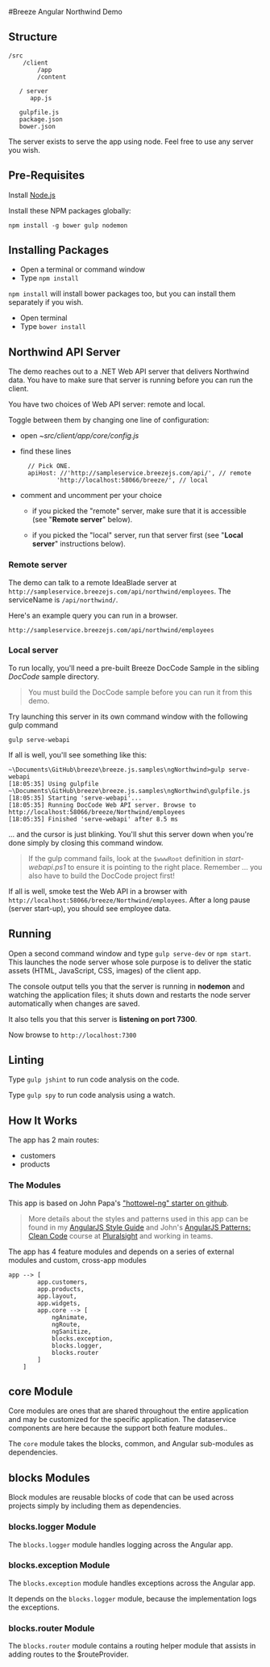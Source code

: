 #Breeze Angular Northwind Demo

## Structure


	/src
		/client
			/app
			/content

       / server
          app.js

       gulpfile.js
       package.json
       bower.json

The server exists to serve the app using node. Feel free to use any server you wish.
	
## Pre-Requisites
Install [Node.js](http://nodejs.org)

Install these NPM packages globally:

	npm install -g bower gulp nodemon


## Installing Packages
- Open a terminal or command window
- Type `npm install`

`npm install` will install bower packages too, but you can install them separately if you wish.

- Open terminal
- Type `bower install`

## Northwind API Server

The demo reaches out to a .NET Web API server that delivers Northwind data.  You have to make sure that server is running before you can run the client.

You have two choices of Web API server: remote and local.

Toggle between them by changing one line of configuration:

* open *~src/client/app/core/config.js*
* find these lines

        // Pick ONE.
        apiHost: //'http://sampleservice.breezejs.com/api/', // remote
                'http://localhost:58066/breeze/', // local
* comment and uncomment per your choice
  * if you picked the "remote" server, make sure that it is accessible (see "**Remote server**" below).
 
  * if you picked the "local" server, run that server first (see "**Local server**" instructions below).

<a name="remoteserver"></a>
### Remote server

The demo can talk to a remote IdeaBlade server at `http://sampleservice.breezejs.com/api/northwind/employees`. The serviceName is `/api/northwind/`.

Here's an example query you can run in a browser.

	http://sampleservice.breezejs.com/api/northwind/employees

<a name="localserver"></a>
### Local server

To run locally, you'll need a pre-built Breeze DocCode Sample in the sibling *DocCode* sample directory.

>You must build the DocCode sample before you can run it from this demo.


Try launching this server in its own command window with the following gulp command 

	gulp serve-webapi

If all is well, you'll see something like this:

	~\Documents\GitHub\breeze\breeze.js.samples\ngNorthwind>gulp serve-webapi
	[18:05:35] Using gulpfile ~\Documents\GitHub\breeze\breeze.js.samples\ngNorthwind\gulpfile.js
	[18:05:35] Starting 'serve-webapi'...
	[18:05:35] Running DocCode Web API server. Browse to http://localhost:58066/breeze/Northwind/employees
	[18:05:35] Finished 'serve-webapi' after 8.5 ms

... and the cursor is just blinking. You'll shut this server down when you're done simply by closing this command window.

>If the gulp command fails, look at the  `$wwwRoot` definition in *start-webapi.ps1* to ensure it is pointing to the right place. Remember ... you also have to build the DocCode project first!

If all is well, smoke test the Web API in a browser with `http://localhost:58066/breeze/Northwind/employees`.
After a long pause (server start-up), you should see employee data.

## Running

Open a second command window and type `gulp serve-dev` or `npm start`. This launches the node server whose sole purpose is to deliver the static assets (HTML, JavaScript, CSS, images) of the client app.

The console output tells you that the server is running in **nodemon** and watching the application files; it shuts down and restarts the node server automatically when changes are saved.

It also tells you that this server is **listening on port 7300**.

Now browse to `http://localhost:7300`

## Linting
Type `gulp jshint` to run code analysis on the code.

Type `gulp spy` to run code analysis using a watch.

## How It Works
The app has 2 main routes:
- customers
- products

### The Modules
This app is based on John Papa's ["hottowel-ng" starter on github](https://github.com/johnpapa/hottowel-ng).

>More details about the styles and patterns used in this app can be found in my [AngularJS Style Guide](https://github.com/johnpapa/angularjs-styleguide) and John's [AngularJS Patterns: Clean Code](http://jpapa.me/ngclean) course at [Pluralsight](http://pluralsight.com/training/Authors/Details/john-papa) and working in teams.

The app has 4 feature modules and depends on a series of external modules and custom, cross-app modules

	app --> [
	        app.customers,
	        app.products,
	        app.layout,
	        app.widgets,
			app.core --> [
				ngAnimate,
				ngRoute,
				ngSanitize,
				blocks.exception,
				blocks.logger,
				blocks.router
			]
	    ]

## core Module
Core modules are ones that are shared throughout the entire application and may be customized for the specific application. The dataservice components are here because the support both feature modules..

The `core` module takes the blocks, common, and Angular sub-modules as dependencies. 

## blocks Modules
Block modules are reusable blocks of code that can be used across projects simply by including them as dependencies.

### blocks.logger Module
The `blocks.logger` module handles logging across the Angular app.

### blocks.exception Module
The `blocks.exception` module handles exceptions across the Angular app.

It depends on the `blocks.logger` module, because the implementation logs the exceptions.

### blocks.router Module
The `blocks.router` module contains a routing helper module that assists in adding routes to the $routeProvider.
